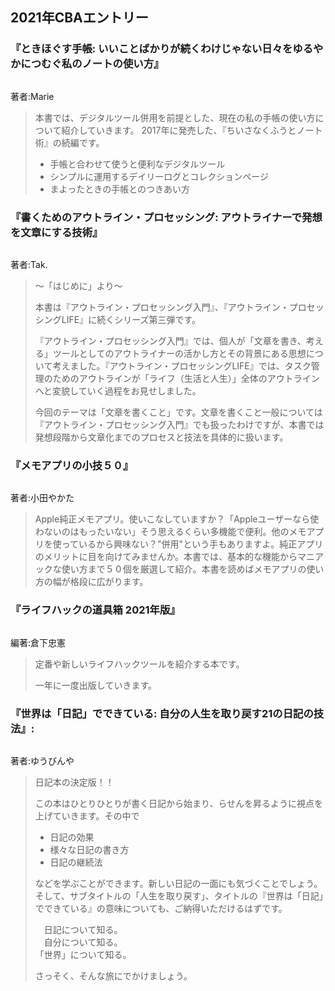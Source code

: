 ## 2021年CBAエントリー

### 『ときほぐす手帳: いいことばかりが続くわけじゃない日々をゆるやかにつむぐ私のノートの使い方』

<p style="text-align: center;"><a href="http://www.amazon.co.jp/exec/obidos/ASIN/B097HP2M5W/rashita1000-22/ref=nosim/" target="_blank" rel="noopener" name="amazletlink"><img class="aligncenter" style="border: none;" src="https://m.media-amazon.com/images/I/31QgpozpihS._SY346_.jpg" alt="" /></a></p>

著者:Marie

<blockquote>
本書では、デジタルツール併用を前提とした、現在の私の手帳の使い方について紹介していきます。
2017年に発売した、『ちいさなくふうとノート術』の続編です。

<ul>
<li>手帳と合わせて使うと便利なデジタルツール</li>
<li>シンプルに運用するデイリーログとコレクションページ</li>
<li>まよったときの手帳とのつきあい方</li>
</ul>

</blockquote>

### 『書くためのアウトライン・プロセッシング: アウトライナーで発想を文章にする技術』

<p style="text-align: center;"><a href="http://www.amazon.co.jp/exec/obidos/ASIN/B09K7LPSWF/rashita1000-22/ref=nosim/" target="_blank" rel="noopener" name="amazletlink"><img class="aligncenter" style="border: none;" src="https://m.media-amazon.com/images/I/41MpTMpFSOL._SY346_.jpg" alt="" /></a></p>

著者:Tak. 

<blockquote>
〜「はじめに」より〜

本書は『アウトライン・プロセッシング入門』、『アウトライン・プロセッシングLIFE』に続くシリーズ第三弾です。

『アウトライン・プロセッシング入門』では、個人が「文章を書き、考える」ツールとしてのアウトライナーの活かし方とその背景にある思想について考えました。『アウトライン・プロセッシングLIFE』では、タスク管理のためのアウトラインが「ライフ（生活と人生）」全体のアウトラインへと変貌していく過程をお見せしました。

今回のテーマは「文章を書くこと」です。文章を書くこと一般については『アウトライン・プロセッシング入門』でも扱ったわけですが、本書では発想段階から文章化までのプロセスと技法を具体的に扱います。
</blockquote>

### 『メモアプリの小技５０』

<p style="text-align: center;"><a href="http://www.amazon.co.jp/exec/obidos/ASIN/B09GXNW5ZP/rashita1000-22/ref=nosim/" target="_blank" rel="noopener" name="amazletlink"><img class="aligncenter" style="border: none;" src="https://m.media-amazon.com/images/I/31FrTp+rumL._SY346_.jpg" alt="" /></a></p>

著者:小田やかた

<blockquote>
Apple純正メモアプリ。使いこなしていますか？「Appleユーザーなら使わないのはもったいない」そう思えるくらい多機能で便利。他のメモアプリを使っているから興味ない？"併用"という手もありますよ。純正アプリのメリットに目を向けてみませんか。本書では、基本的な機能からマニアックな使い方まで５０個を厳選して紹介。本書を読めばメモアプリの使い方の幅が格段に広がります。
</blockquote>

### 『ライフハックの道具箱 2021年版』

<p style="text-align: center;"><a href="http://www.amazon.co.jp/exec/obidos/ASIN/B09P1LHDPY/rashita1000-22/ref=nosim/" target="_blank" rel="noopener" name="amazletlink"><img class="aligncenter" style="border: none;" src="https://m.media-amazon.com/images/I/415U7Woz-lL._SY346_.jpg" alt="" /></a></p>

編著:倉下忠憲

<blockquote>
定番や新しいライフハックツールを紹介する本です。

一年に一度出版していきます。
</blockquote>

### 『世界は「日記」でできている: 自分の人生を取り戻す21の日記の技法』:

<p style="text-align: center;"><a href="http://www.amazon.co.jp/exec/obidos/ASIN/B09PBYGP33/rashita1000-22/ref=nosim/" target="_blank" rel="noopener" name="amazletlink"><img class="aligncenter" style="border: none;" src="https://m.media-amazon.com/images/I/515ZyHZ5NrL._SY346_.jpg" alt="" /></a></p>

著者:ゆうびんや　

<blockquote>
日記本の決定版！！

この本はひとりひとりが書く日記から始まり、らせんを昇るように視点を上げていきます。その中で

<ul>
<li>日記の効果</li>
<li>様々な日記の書き方</li>
<li>日記の継続法</li>
</ul>

などを学ぶことができます。新しい日記の一面にも気づくことでしょう。そして、サブタイトルの「人生を取り戻す」、タイトルの『世界は「日記」でできている』の意味についても、ご納得いただけるはずです。

　日記について知る。<br />
　自分について知る。<br />
「世界」について知る。<br />

さっそく、そんな旅にでかけましょう。


</blockquote>